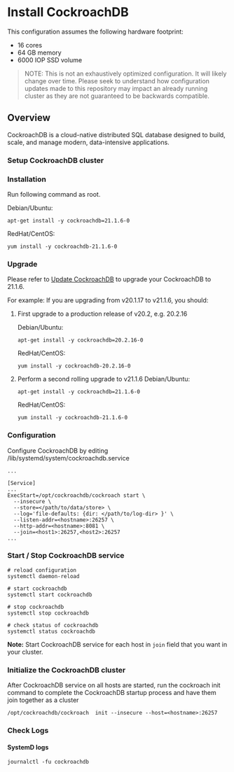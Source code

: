 # Install CockroachDB

This configuration assumes the following hardware footprint:

- 16 cores
- 64 GB memory
- 6000 IOP SSD volume

> NOTE:
> This is not an exhaustively optimized configuration. It will likely change over time. Please seek to understand how
> configuration updates made to this repository may impact an already running cluster as they are not guaranteed to be
> backwards compatible.

## Overview

CockroachDB is a cloud-native distributed SQL database designed to build, scale, and manage modern, data-intensive applications.

### Setup CockroachDB cluster

### Installation

Run following command as root.

Debian/Ubuntu:
```
apt-get install -y cockroachdb=21.1.6-0
```

RedHat/CentOS:
```
yum install -y cockroachdb-21.1.6-0
```

### Upgrade
Please refer to [Update CockroachDB](https://www.cockroachlabs.com/docs/stable/upgrade-cockroach-version.html) to upgrade your CockroachDB to 21.1.6.

For example: 
If you are upgrading from v20.1.17 to v21.1.6, you should:
1. First upgrade to a production release of v20.2, e.g. 20.2.16

   Debian/Ubuntu:
   ```
   apt-get install -y cockroachdb=20.2.16-0
   ```

   RedHat/CentOS:
   ```
   yum install -y cockroachdb-20.2.16-0
   ```

2. Perform a second rolling upgrade to v21.1.6
   Debian/Ubuntu:
   ```
   apt-get install -y cockroachdb=21.1.6-0
   ```

   RedHat/CentOS:
   ```
   yum install -y cockroachdb-21.1.6-0
   ```

### Configuration

Configure CockroachDB by editing /lib/systemd/system/cockroachdb.service

```
...

[Service]
...
ExecStart=/opt/cockroachdb/cockroach start \
  --insecure \
  --store=</path/to/data/store> \
  --log='file-defaults: {dir: </path/to/log-dir> }' \
  --listen-addr=<hostname>:26257 \
  --http-addr=<hostname>:8081 \
  --join=<host1>:26257,<host2>:26257 
...

```

### Start / Stop CockroachDB service

```
# reload configuration
systemctl daemon-reload

# start cockroachdb
systemctl start cockroachdb

# stop cockroachdb
systemctl stop cockroachdb

# check status of cockroachdb
systemctl status cockroachdb

```

**Note:** Start CockroachDB service for each host in `join` field that you want in your cluster.


### Initialize the CockroachDB cluster

After CockroachDB service on all hosts are started, run the cockroach init command to complete the CockroachDB startup process and have them join together as a cluster

```
/opt/cockroachdb/cockroach  init --insecure --host=<hostname>:26257

```

### Check Logs

#### SystemD logs

```
journalctl -fu cockroachdb
```
